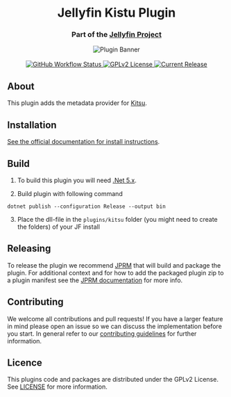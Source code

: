 <h1 align="center">Jellyfin Kistu Plugin</h1>
<h3 align="center">Part of the <a href="https://jellyfin.org">Jellyfin Project</a></h3>

<p align="center">
<img alt="Plugin Banner" src="https://raw.githubusercontent.com/jellyfin/jellyfin-ux/master/plugins/SVG/jellyfin-plugin-kitsu.svg?sanitize=true"/>
<br/>
<br/>
<a href="https://github.com/jellyfin/jellyfin-plugin-kitsu/actions?query=workflow%3A%22Test+Build+Plugin%22">
<img alt="GitHub Workflow Status" src="https://img.shields.io/github/workflow/status/jellyfin/jellyfin-plugin-kitsu/Test%20Build%20Plugin.svg">
</a>
<a href="https://github.com/jellyfin/jellyfin-plugin-kitsu">
<img alt="GPLv2 License" src="https://img.shields.io/github/license/jellyfin/jellyfin-plugin-kitsu.svg"/>
</a>
<a href="https://github.com/jellyfin/jellyfin-plugin-kitsu/releases">
<img alt="Current Release" src="https://img.shields.io/github/release/jellyfin/jellyfin-plugin-kitsu.svg"/>
</a>
</p>

## About
This plugin adds the metadata provider for [Kitsu](https://kitsu.io).

## Installation

[See the official documentation for install instructions](https://jellyfin.org/docs/general/server/plugins/index.html#installing).

## Build

1. To build this plugin you will need [.Net 5.x](https://dotnet.microsoft.com/download/dotnet/5.0).

2. Build plugin with following command
  ```
  dotnet publish --configuration Release --output bin
  ```

3. Place the dll-file in the `plugins/kitsu` folder (you might need to create the folders) of your JF install

## Releasing

To release the plugin we recommend [JPRM](https://github.com/oddstr13/jellyfin-plugin-repository-manager) that will build and package the plugin.
For additional context and for how to add the packaged plugin zip to a plugin manifest see the [JPRM documentation](https://github.com/oddstr13/jellyfin-plugin-repository-manager) for more info.

## Contributing

We welcome all contributions and pull requests! If you have a larger feature in mind please open an issue so we can discuss the implementation before you start.
In general refer to our [contributing guidelines](https://github.com/jellyfin/.github/blob/master/CONTRIBUTING.md) for further information.

## Licence

This plugins code and packages are distributed under the GPLv2 License. See [LICENSE](./LICENSE) for more information.
